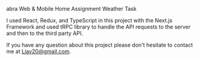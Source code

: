 abra Web & Mobile Home Assignment
Weather Task

I used React, Redux, and TypeScript in this project
with the Next.js Framework and used tRPC library to handle 
the API requests to the server and then to the third party API.  

If you have any question about this project 
please don't hesitate to contact me at
Liav20@gmail.com.
